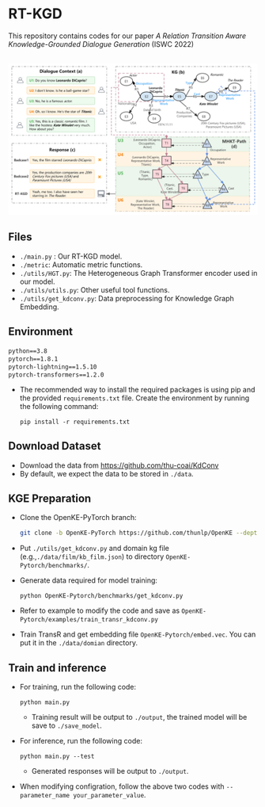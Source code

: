 # RT-KGD
This repository contains codes for our paper *A Relation Transition Aware Knowledge-Grounded Dialogue Generation* (ISWC 2022)

<p align="center">
    <br>
    <img src="RT_KGD.png" width="900"/>
    <br>
</p>


## Files

- `./main.py` :  Our RT-KGD model.
- `./metric`: Automatic metric functions.
- `./utils/HGT.py`: The Heterogeneous Graph Transformer encoder used in our model.
- `./utils/utils.py`: Other useful tool functions.
- `./utils/get_kdconv.py`: Data preprocessing for Knowledge Graph Embedding. 



## Environment

```
python==3.8
pytorch==1.8.1
pytorch-lightning==1.5.10
pytorch-transformers==1.2.0
```

- The recommended way to install the required packages is using pip and the provided `requirements.txt` file. Create the environment by running the following command:

  ```
  pip install -r requirements.txt
  ```

  

## Download Dataset

- Download the data from https://github.com/thu-coai/KdConv
- By default, we expect the data to be stored in `./data`.



## KGE Preparation

- Clone the OpenKE-PyTorch branch:

  ```bash
  git clone -b OpenKE-PyTorch https://github.com/thunlp/OpenKE --depth 1
  ```

- Put `./utils/get_kdconv.py` and domain kg file (e.g.,`./data/film/kb_film.json`) to directory `OpenKE-Pytorch/benchmarks/`.

- Generate data required for model training:

  ```
  python OpenKE-Pytorch/benchmarks/get_kdconv.py
  ```

- Refer to example to modify the code and save as `OpenKE-Pytorch/examples/train_transr_kdconv.py`

- Train TransR and get embedding file `OpenKE-Pytorch/embed.vec`. You can put it in the `./data/domian` directory.



## Train and inference

- For training, run the following code:

  ```
  python main.py
  ```

  - Training result will be output to `./output`, the trained model will be save to `./save_model`.

- For inference,  run the following code:

  ```
  python main.py --test
  ```

  - Generated responses will be output to `./output`.

- When modifying configration, follow the above two codes with `-- parameter_name your_parameter_value`.
